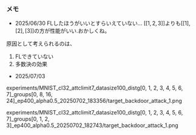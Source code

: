 ### メモ

- 2025/06/30
FLしたほうがいいとすらいえていない...
$[[1, 2, 3]]$よりも$[[1],[2],[3]]$の方が性能がいい.おかしくね。

原因として考えられるのは、
1. FLできていない
2. 多数決の効果


- 2025/07/03


experiments/MNIST_cl32_attclimit7_datasize100_distg[0, 1, 2, 3, 4, 5, 6, 7]_groups[0, 8, 16, 24]_ep400_alpha0.5_20250702_183356/target_backdoor_attack_1.png

experiments/MNIST_cl32_attclimit7_datasize100_distg[0, 1, 2, 3, 4, 5, 6, 7]_groups[0, 1, 2, 3]_ep400_alpha0.5_20250702_182743/target_backdoor_attack_1.png